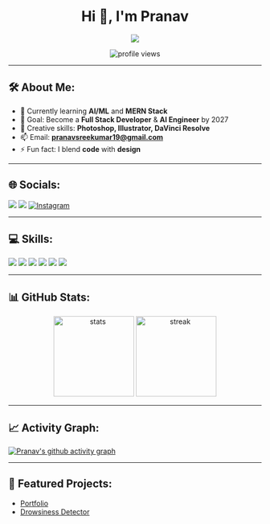 <h1 align="center">Hi 👋, I'm Pranav</h1>
<p align="center">
  <a href="https://git.io/typing-svg">
    <img src="https://readme-typing-svg.herokuapp.com?size=24&color=36BCF7&center=true&vCenter=true&width=500&lines=Self+LearnerAI/ML+Enthusiast;Web+Developer;Creative+Designer;Open+Source+Contributor" />
  </a>
</p>

<p align="center">
  <img src="https://komarev.com/ghpvc/?username=pranav-1906&label=Profile%20views&color=0e75b6&style=flat" alt="profile views" />
</p>

---

## 🛠 About Me:
- 🌱 Currently learning **AI/ML** and **MERN Stack**
- 🎯 Goal: Become a **Full Stack Developer** & **AI Engineer** by 2027
- 🎨 Creative skills: **Photoshop, Illustrator, DaVinci Resolve**
- 📫 Email: **pranavsreekumar19@gmail.com**
- ⚡ Fun fact: I blend **code** with **design**

---

## 🌐 Socials:
<p>
  <a href="https://linkedin.com/in/pranav1906" target="_blank"><img src="https://img.shields.io/badge/LinkedIn-%230A66C2.svg?&style=for-the-badge&logo=linkedin&logoColor=white"/></a>
  <a href="mailto:pranavsreekumar19@gmail.com"><img src="https://img.shields.io/badge/Email-D14836?style=for-the-badge&logo=gmail&logoColor=white"/></a>
  <a href="https://instagram.com/__pranav.19" target="_blank"><img src="https://img.shields.io/badge/Instagram-E4405F?style=for-the-badge&logo=instagram&logoColor=white" alt="Instagram"/></a>
</p>

---

## 💻 Skills:
<p>
  <img src="https://img.shields.io/badge/C-00599C?style=for-the-badge&logo=c&logoColor=white"/>
  <img src="https://img.shields.io/badge/Python-3776AB?style=for-the-badge&logo=python&logoColor=white"/>
  <img src="https://img.shields.io/badge/HTML5-E34F26?style=for-the-badge&logo=html5&logoColor=white"/>
  <img src="https://img.shields.io/badge/CSS3-1572B6?style=for-the-badge&logo=css3&logoColor=white"/>
  <img src="https://img.shields.io/badge/UI%2FUX%20Design-F24E1E?style=for-the-badge&logo=figma&logoColor=white"/>
  <img src="https://img.shields.io/badge/Creative%20Design-DA1F26?style=for-the-badge&logo=adobecreativecloud&logoColor=white"/>
</p>

---

## 📊 GitHub Stats:
<p align="center">
  <img src="https://github-readme-stats.vercel.app/api?username=pranav-1906&show_icons=true&theme=tokyonight" alt="stats" height="160"/>
  <img src="https://github-readme-streak-stats.herokuapp.com/?user=pranav-1906&theme=tokyonight" alt="streak" height="160"/>
</p>

---

## 📈 Activity Graph:
[![Pranav's github activity graph](https://github-readme-activity-graph.vercel.app/graph?username=pranav-1906&theme=react-dark)](https://github.com/ashutosh00710/github-readme-activity-graph)

---

## 📌 Featured Projects:
- [Portfolio](https://pranav19portfolio.netlify.app/)
- [Drowsiness Detector](https://github.com/pranav-1906/drowsiness_detector)
